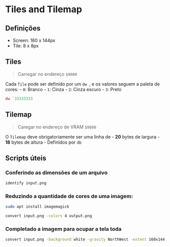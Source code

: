 # Tiles and Tilemap

## Definições

- Screen: 160 x 144px
- Tile: 8 x 8px

## Tiles

> Carregar no endereço `$9000`

Cada `Tile` pode ser definido por um `dw `, e os valores seguem a paleta de
cores:
    - `0`: Branco
    - `1`: Cinza
    - `2`: Cinza escuro
    - `3`: Preto

```asm
dw `33333333
```

## Tilemap

> Caregar no endereço de VRAM `$9800`

O `Tilemap` deve obrigatoriamente ser uma linha de
    - **20** bytes de largura
    - **18** bytes de altura
    - Definidos por `db`

## Scripts úteis

### Conferindo as dimensões de um arquivo

```sh
identify input.png
```

### Reduzindo a quantidade de cores de uma imagem:

```sh
sudo apt install imagemagick
```

```sh
convert input.png -colors 4 output.png
```
### Completado a imagem para ocupar a tela toda

```sh
convert input.png -background white -gravity NorthWest -extent 160x144 output.png
```
